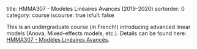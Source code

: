 title: HMMA307 - Modèles Linéaires Avancés (2019-2020)
sortorder: 0
category: course
iscourse: true
isfull: false

This is an undergraduate course (in French!) introducing advanced linear models (Anova, Mixed-effects models, etc.).
Details can be found here: [HMMA307 - Modèles Linéaires Avancés](HMMA307.html).